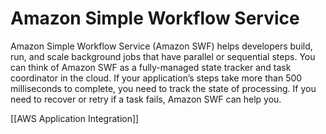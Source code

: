 # Amazon Simple Workflow Service
Amazon Simple Workflow Service (Amazon SWF) helps developers build, run, and scale background jobs that have parallel or sequential steps. You can think of Amazon SWF as a fully-managed state tracker and task coordinator in the cloud. If your application’s steps take more than 500 milliseconds to complete, you need to track the state of processing. If you need to recover or retry if a task fails, Amazon SWF can help you.



[[AWS Application Integration]]

